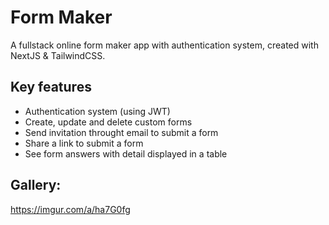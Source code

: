 # Form Maker
 A fullstack online form maker app with authentication system, created with NextJS & TailwindCSS.

## Key features
- Authentication system (using JWT)
- Create, update and delete custom forms
- Send invitation throught email to submit a form
- Share a link to submit a form
- See form answers with detail displayed in a table

## Gallery:
https://imgur.com/a/ha7G0fg
